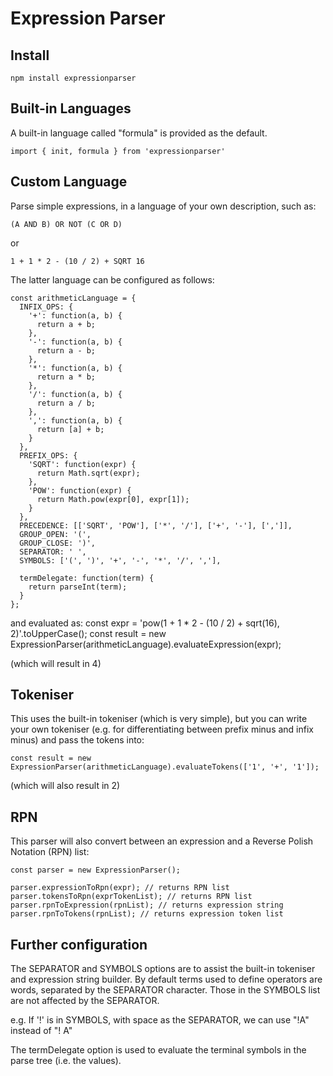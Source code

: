 # Expression Parser

## Install

`npm install expressionparser`

## Built-in Languages

A built-in language called "formula" is provided as the default.

    import { init, formula } from 'expressionparser'

## Custom Language

Parse simple expressions, in a language of your own description, such as:

    (A AND B) OR NOT (C OR D)

or

    1 + 1 * 2 - (10 / 2) + SQRT 16

The latter language can be configured as follows:

    const arithmeticLanguage = {
      INFIX_OPS: {
        '+': function(a, b) {
          return a + b;
        },
        '-': function(a, b) {
          return a - b;
        },
        '*': function(a, b) {
          return a * b;
        },
        '/': function(a, b) {
          return a / b;
        },
        ',': function(a, b) {
          return [a] + b;
        }
      },
      PREFIX_OPS: {
        'SQRT': function(expr) {
          return Math.sqrt(expr);
        },
        'POW': function(expr) {
          return Math.pow(expr[0], expr[1]);
        }
      },
      PRECEDENCE: [['SQRT', 'POW'], ['*', '/'], ['+', '-'], [',']],
      GROUP_OPEN: '(',
      GROUP_CLOSE: ')',
      SEPARATOR: ' ',
      SYMBOLS: ['(', ')', '+', '-', '*', '/', ','],

      termDelegate: function(term) {
        return parseInt(term);
      }
    };

and evaluated as:
    const expr = 'pow(1 + 1 * 2 - (10 / 2) + sqrt(16), 2)'.toUpperCase();
    const result = new ExpressionParser(arithmeticLanguage).evaluateExpression(expr);

(which will result in 4)

## Tokeniser

This uses the built-in tokeniser (which is very simple), but you can write your own tokeniser (e.g. for differentiating between prefix minus and infix minus) and pass the tokens into:

    const result = new ExpressionParser(arithmeticLanguage).evaluateTokens(['1', '+', '1']);

(which will also result in 2)

## RPN

This parser will also convert between an expression and a Reverse Polish Notation (RPN) list:

    const parser = new ExpressionParser();

    parser.expressionToRpn(expr); // returns RPN list
    parser.tokensToRpn(exprTokenList); // returns RPN list
    parser.rpnToExpression(rpnList); // returns expression string
    parser.rpnToTokens(rpnList); // returns expression token list

## Further configuration

The SEPARATOR and SYMBOLS options are to assist the built-in tokeniser and expression string builder. By default terms used to define operators are words, separated by the SEPARATOR character. Those in the SYMBOLS list are not affected by the SEPARATOR.

e.g. If '!' is in SYMBOLS, with space as the SEPARATOR, we can use "!A" instead of "! A"

The termDelegate option is used to evaluate the terminal symbols in the parse tree (i.e. the values).
